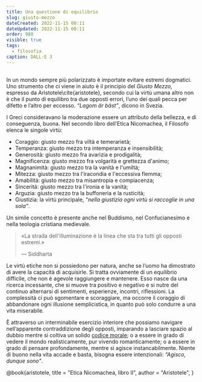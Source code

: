 ```yaml
---
title: Una questione di equilibrio
slug: giusto-mezzo
dateCreated: 2022-11-15 00:11
dateUpdated: 2022-11-15 00:11
order: 980
visible: true
tags:
  - filosofia
caption: DALL·E 3
---
```


##

<span class="newthought">In un mondo</span> sempre più polarizzato è importate evitare estremi dogmatici. Uno strumento che ci viene in aiuto è il principio del _Giusto Mezzo_, espresso da Aristotele\cite{aristotele}, secondo cui la virtù umana altro non è che il punto di equilibro tra due opposti errori, l’uno dei quali pecca per difetto e l’altro per eccesso. _“Lagom är bäst”_, dicono in Svezia.

I Greci consideravano la moderazione essere un attributo della bellezza, e di conseguenza, buona. Nel secondo libro dell’Etica Nicomachea, il Filosofo elenca le singole virtù:

- Coraggio: giusto mezzo fra viltà e temerarietà;
- Temperanza: giusto mezzo tra intemperanza e insensibilità;
- Generosità: giusto mezzo fra avarizia e prodigalità;
- Magnificenza: giusto mezzo fra volgarità e grettezza d'animo;
- Magnanimità: giusto mezzo tra la vanità e l'umiltà;
- Mitezza: giusto mezzo tra l'iracondia e l'eccessiva flemma;
- Amabilità: giusto mezzo tra misantropia e compiacenza;
- Sincerità: giusto mezzo tra l'ironia e la vanità;
- Arguzia: giusto mezzo tra la buffoneria e la rusticità;
- Giustizia: la virtù principale, _“nella giustizia ogni virtù si raccoglie in una sola”_.

Un simile concetto è presente anche nel Buddismo, nel Confucianesimo e nella teologia cristiana medievale.

<div class='epigraph'>

> «La strada dell'illuminazione è la linea che sta tra tutti gli opposti estremi.» <footer> — Siddharta</footer>

</div>

Le virtù etiche non si possiedono per natura, anche se l’uomo ha dimostrato di avere la capacità di acquisirle. Si tratta ovviamente di un equilibrio difficile, che non è agevole raggiungere e mantenere. Esso nasce da una ricerca incessante, che si muove tra positivo e negativo e si nutre del continuo alternarsi di sentimenti, esperienze, incontri, riflessioni. La complessità ci può sgomentare e scoraggiare, ma occorre il coraggio di abbandonare ogni illusione semplicistica, in quanto può solo condurre a una vita miserabile.

È attraverso un interminabile esercizio interiore che possiamo navigare nell’apparente contraddizione degli opposti, imparando a lasciare spazio al dubbio mentre si coltiva un solido [codice morale](/notes/relativismo/); o a essere in grado di vedere il mondo realisticamente, pur vivendo romanticamente; o a essere in grado di pensare profondamente, mentre si agisce instancabilmente. Niente di buono nella vita accade e basta, bisogna essere intenzionali: _“Agisco, dunque sono”_.

<bibliography>
@book{aristotele,
  title     = "Etica Nicomachea, libro II",
  author    = "Aristotele",
}
</bibliography>
